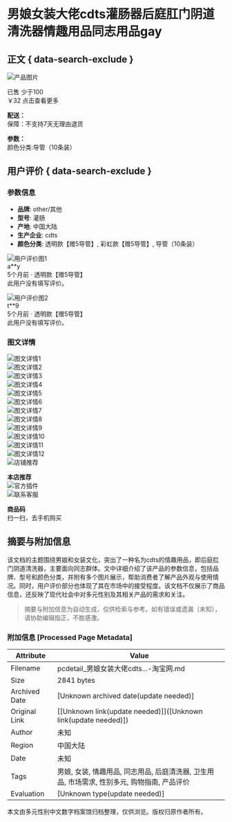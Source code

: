 # 男娘女装大佬cdts灌肠器后庭肛门阴道清洗器情趣用品同志用品gay

## 正文 { data-search-exclude }


![产品图片](https://gw.alicdn.com/imgextra/i2/O1CN013tIBin22GeFWjiaZb_!!6000000007093-2-tps-1297-1200.png)

已售 少于100  
￥32 点击查看更多

**配送：**  
保障：不支持7天无理由退货

**参数：**  
颜色分类:导管（10条装）

## 用户评价 { data-search-exclude }

### 参数信息

- **品牌**: other/其他
- **型号**: 灌肠
- **产地**: 中国大陆
- **生产企业**: cdts
- **颜色分类**: 透明款【赠5导管】, 彩虹款【赠5导管】, 导管（10条装）

![用户评价图1](http://img.alicdn.com/tps/TB1l6dkOXXXXXXEXVXXXXXXXXXX-210-210.png_70x70.jpg)  
a**y  
5个月前 · 透明款【赠5导管】  
此用户没有填写评价。

![用户评价图2](http://img.alicdn.com/tps/TB1l6dkOXXXXXXEXVXXXXXXXXXX-210-210.png_70x70.jpg)  
t**9  
5个月前 · 透明款【赠5导管】  
此用户没有填写评价。

### 图文详情

![图文详情1](https://img.alicdn.com/imgextra/i2/2217604551465/O1CN01GMjdqi1Mh1CbrDtKW_!!2217604551465.jpg)  
![图文详情2](https://img.alicdn.com/imgextra/i3/2217604551465/O1CN01CwTeh21Mh1Ceil8Xd_!!2217604551465.jpg)  
![图文详情3](https://img.alicdn.com/imgextra/i3/2217604551465/O1CN011oxCqF1Mh1CboxaHd_!!2217604551465.jpg)  
![图文详情4](https://img.alicdn.com/imgextra/i2/2217604551465/O1CN01IPVvQ51Mh1CdKvqrI_!!2217604551465.jpg)  
![图文详情5](https://img.alicdn.com/imgextra/i3/2217604551465/O1CN01tiWea11Mh1CcXmYRJ_!!2217604551465.jpg)  
![图文详情6](https://img.alicdn.com/imgextra/i2/2217604551465/O1CN016wvAy31Mh1CeijWlB_!!2217604551465.jpg)  
![图文详情7](https://img.alicdn.com/imgextra/i1/2217604551465/O1CN01D6r0gc1Mh1CcDOKXR_!!2217604551465.jpg)  
![图文详情8](https://img.alicdn.com/imgextra/i1/2217604551465/O1CN01U8sHjU1Mh1CbowJFE_!!2217604551465.jpg)  
![图文详情9](https://img.alicdn.com/imgextra/i3/2217604551465/O1CN01rHJsX81Mh1CgCOSrp_!!2217604551465.jpg)  
![图文详情10](https://img.alicdn.com/imgextra/i3/2217604551465/O1CN01YWHj0p1Mh1CgCOOhC_!!2217604551465.jpg)  
![图文详情11](https://img.alicdn.com/imgextra/i4/2217604551465/O1CN01LPmXiO1Mh1CZ9ZSXu_!!2217604551465.jpg)  
![图文详情12](https://img.alicdn.com/imgextra/i3/2217604551465/O1CN01m00a5u1Mh1CaLLXA0_!!2217604551465.jpg)  
![店铺推荐](https://img.alicdn.com/imgextra/i3/O1CN01MsWlBa29wVnysxUvn_!!6000000008132-2-tps-750-880.png)

**本店推荐**  
![官方插件](https://huodong.taobao.com/wow/z/tbhome/default/extension-download-guide?spm=a21bo.jianhua/a.20220530.1.6e742a89RInddJ&bc_fl_src=tbsite_YxOHU7Kn)  
![联系客服](https://gw.alicdn.com/imgextra/i3/O1CN01CEAqor1T5Bm2U3Ccm_!!6000000002330-2-tps-48-44.png)

**商品码**  
扫一扫，去手机购买
<!-- tcd_original_link https://pcdetail.taobao.com/cbabbdc5609a2d9ae65f8a7fbbfc989c.html -->


## 摘要与附加信息

<!-- tcd_abstract -->
该文档的主题围绕男娘和女装文化，突出了一种名为cdts的情趣用品，即后庭肛门阴道清洗器，主要面向同志群体。文中详细介绍了该产品的参数信息，包括品牌、型号和颜色分类，并附有多个图片展示，帮助消费者了解产品外观与使用情况。同时，用户评价部分也体现了其在市场中的接受程度。该文档不仅展示了商品信息，还反映了现代社会中对多元性别及其相关产品的需求和关注。
<!-- tcd_abstract_end -->

> 摘要与附加信息为自动生成，仅供检索与参考。如有错误或遗漏（未知），请协助编辑指正，不胜感激。

### 附加信息 [Processed Page Metadata]

| Attribute       | Value                                  |
|-----------------|----------------------------------------|
| Filename        | pcdetail_男娘女装大佬cdts...-淘宝网.md                             |
| Size            | 2841 bytes                           |
| Archived Date   | [Unknown archived date(update needed)]                             |
| Original Link   | [[Unknown link(update needed)]]([Unknown link(update needed)])                       |
| Author          | 未知                               |
| Region          | 中国大陆                               |
| Date            | 未知                                 |
| Tags            | 男娘, 女装, 情趣用品, 同志用品, 后庭清洗器, 卫生用品, 市场需求, 性别多元, 购物指南, 产品评价                                 |
| Evaluation            | [Unknown type(update needed)]                                 |
<!-- tcd_table_end -->

本文由多元性别中文数字档案馆归档整理，仅供浏览。版权归原作者所有。
